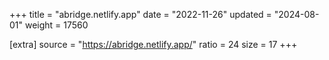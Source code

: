 +++
title = "abridge.netlify.app"
date = "2022-11-26"
updated = "2024-08-01"
weight = 17560

[extra]
source = "https://abridge.netlify.app/"
ratio = 24
size = 17
+++
